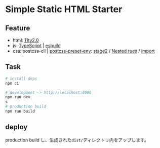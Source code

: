 # Simple Static HTML Starter

## Feature

- html: [11ty2.0](https://github.com/11ty/eleventy/)
- js: [TypeScript](https://www.typescriptlang.org/ja/) | [esbuild](https://esbuild.github.io/)
- css: postcss-cli | [postcss-preset-env](https://github.com/csstools/postcss-plugins/tree/main/plugin-packs/postcss-preset-env): [stage2](https://preset-env.cssdb.org/features/#stage-2) / [Nested rues](https://qiita.com/otsuky/items/68a5fa533aff3f9386e5) / [import](https://github.com/postcss/postcss-import)

## Task

```sh
# install deps
npm ci

# development -> http://localhost:8080
npm run dev
s
# production build
npm run build
```

## deploy

production build し、生成された`dist/`ディレクトリ内をアップします。
